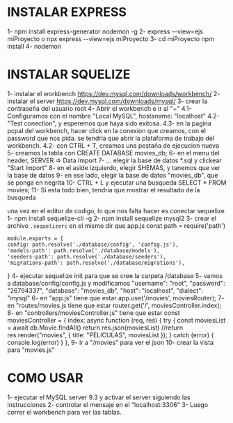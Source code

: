 INSTALAR EXPRESS
=================
1- npm install express-generator nodemon -g
2- express --view=ejs miProyecto   o   npx express --view=ejs miProyecto
3- cd miProyecto npm install
4- nodemon

INSTALAR SQUELIZE
=================
1- instalar el workbench  https://dev.mysql.com/downloads/workbench/
2- instalar el server https://dev.mysql.com/downloads/mysql/
3- crear la contraseña del usuario root
4- Abrir el workbench e ir al "+"
4.1- Configuramos con el nombre "Local MySQL", hostaname: "localhost"
4.2- "Test conection", y esperemos que haya sido exitosa.
4.3- en la pagina pcpal del workbench, hacer click en la conexion que creamos, con el password que nos pida. se tendria que abrir la plataforma de trabajo del workbench.
4.2- con CTRL + T, creamos una pestaña de ejecucion nueva
5- creamos la tabla con    CREATE DATABASE movies_db;
6- en el menu del header, SERVER => Data Import
7- ... elegir la base de datos *.sql y clickear "Start Import"
8- en el aside izquierdo, elegir SHEMAS, y tanemos que ver la base de datos
9- en ese lado, elegir la base de datos "movies_db", que se ponga en negrita
10- CTRL + L y ejecutar una busqueda SELECT * FROM movies;
11- Si esta todo bien, tendria que mostrar el resultado de la busqueda

una vez en el editor de codigo, lo que nos falta hacer es conectar sequelize
1- npm install sequelize-cli -g 
2- npm install sequelize mysql2
3- crear el archivo `.sequelizerc` en el mismo dir que app.js
    const path = require('path')
 
    module.exports = {
    config: path.resolve('./database/config', 'config.js'),
    'models-path': path.resolve('./database/models'),
    'seeders-path': path.resolve('./database/seeders'),
    'migrations-path': path.resolve('./database/migrations'),
}
4- ejecutar sequelize init para que se cree la carpeta /database
5- vamos a database/config/config.js y modificamos
    "username": "root",
    "password": "26794337",
    "database": "movies_db",
    "host": "localhost",
    "dialect": "mysql"
6- en "app.js" tiene que estar app.use('/movies', moviesRouter);
7- en "routes/movies.js tiene que estar router.get('/', moviesController.index);
8- en "controllers/moviesController.js" tiene que estar 
    const moviesController = {
    index: async function (req, res) {
      try {
        const moviesList = await db.Movie.findAll()
        return res.json(moviesList)
        //return res.render("movies", { title: "PELICULAS", moviesList });
      } catch (error) {
        console.log(error)
      }
    },
9- ir a "/movies" para ver el json
10- crear la vista para "movies.js"


COMO USAR
==========
1- ejecutar el MySQL server 9.3 y activar el server siguiendo las instrucciones
2- controlar el mensaje en el "localhost:3306"
3- Luego correr el workbench para ver las tablas.